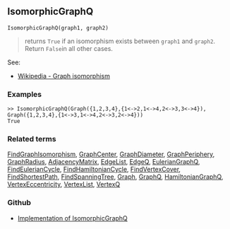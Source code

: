 ## IsomorphicGraphQ

```
IsomorphicGraphQ(graph1, graph2)
```

> returns `True` if an isomorphism exists between `graph1` and `graph2`. Return `False`in all other cases.
 
See:
* [Wikipedia - Graph isomorphism](https://en.wikipedia.org/wiki/Graph_isomorphism) 
  

### Examples

```
>> IsomorphicGraphQ(Graph({1,2,3,4},{1<->2,1<->4,2<->3,3<->4}), Graph({1,2,3,4},{1<->3,1<->4,2<->3,2<->4}))
True
```

### Related terms 
[FindGraphIsomorphism](FindGraphIsomorphism.md), [GraphCenter](GraphCenter.md), [GraphDiameter](GraphDiameter.md), [GraphPeriphery](GraphPeriphery.md), [GraphRadius](GraphRadius.md), [AdjacencyMatrix](AdjacencyMatrix.md), [EdgeList](EdgeList.md), [EdgeQ](EdgeQ.md), [EulerianGraphQ](EulerianGraphQ.md), [FindEulerianCycle](FindEulerianCycle.md), [FindHamiltonianCycle](FindHamiltonianCycle.md), [FindVertexCover](FindVertexCover.md), [FindShortestPath](FindShortestPath.md), [FindSpanningTree](FindSpanningTree.md), [Graph](Graph.md), [GraphQ](GraphQ.md), [HamiltonianGraphQ](HamiltonianGraphQ.md), 
[VertexEccentricity](VertexEccentricity.md), [VertexList](VertexList.md), [VertexQ](VertexQ.md) 

### Github

* [Implementation of IsomorphicGraphQ](https://github.com/axkr/symja_android_library/blob/master/symja_android_library/matheclipse-core/src/main/java/org/matheclipse/core/builtin/GraphFunctions.java#L1134) 
